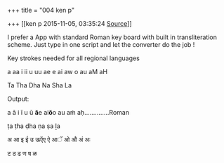 +++
title = "004 ken p"

+++
[[ken p	2015-11-05, 03:35:24 [Source](https://groups.google.com/g/samskrita/c/C2LjamJGB4k)]]



I prefer a App with standard Roman key board with built in transliteration scheme. Just type in one script and let the converter do the job !

  

Key strokes needed for all regional languages

  

a aa i ii u uu ae e ai aw o au aM aH 

Ta Tha Dha Na Sha La

  

Output:

a  ā  i  ī u ū **ă**e ai**ŏ**o au aṁ aḥ..............Roman  

ṭa ṭha ḍha ṇa ṣa ḻa  

अ आ इ ई उ ऊऍए ऐ आॅ ओ औ अं अः   

ट ठ ढ ण ष ळ

  
  

> 
> > 
> > > 
> > > > 
> > > > 
> > > > 
> > 
> > 

